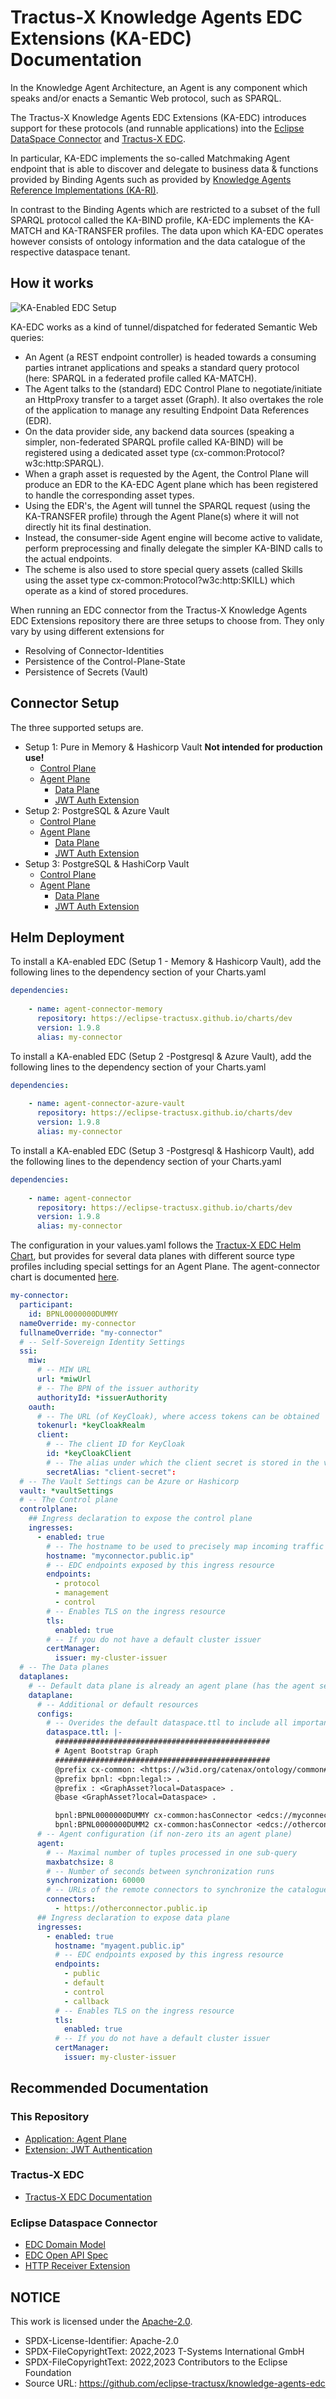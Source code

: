 <!--
 * Copyright (c) 2022,2023 Contributors to the Eclipse Foundation
 *
 * See the NOTICE file(s) distributed with this work for additional
 * information regarding copyright ownership.
 *
 * This program and the accompanying materials are made available under the
 * terms of the Apache License, Version 2.0 which is available at
 * https://www.apache.org/licenses/LICENSE-2.0.
 *
 * Unless required by applicable law or agreed to in writing, software
 * distributed under the License is distributed on an "AS IS" BASIS, WITHOUT
 * WARRANTIES OR CONDITIONS OF ANY KIND, either express or implied. See the
 * License for the specific language governing permissions and limitations
 * under the License.
 *
 * SPDX-License-Identifier: Apache-2.0
-->

# Tractus-X Knowledge Agents EDC Extensions (KA-EDC) Documentation

In the Knowledge Agent Architecture, an Agent is any component which speaks and/or enacts a Semantic Web protocol, such as SPARQL.

The Tractus-X Knowledge Agents EDC Extensions (KA-EDC) introduces support for these protocols (and runnable applications) into the [Eclipse DataSpace Connector](https://github.com/eclipse-edc/Connector) and [Tractus-X EDC](https://github.com/eclipse-tractusx/tractusx-edc).

In particular, KA-EDC implements the so-called Matchmaking Agent endpoint that is able to discover and delegate to business data & functions provided by Binding Agents such as provided by [Knowledge Agents Reference Implementations (KA-RI)](https://github.com/eclipse-tractusx/knowledge-agents).

In contrast to the Binding Agents which are restricted to a subset of the full SPARQL protocol called the KA-BIND profile, KA-EDC implements the KA-MATCH and KA-TRANSFER profiles. The data upon which KA-EDC operates however consists of ontology information and the data catalogue of the respective dataspace tenant.

## How it works

![KA-Enabled EDC Setup](edc_http_0.3.3.drawio.svg)

KA-EDC works as a kind of tunnel/dispatched for federated Semantic Web queries:
- An Agent (a REST endpoint controller) is headed towards a consuming parties intranet applications and speaks a standard query protocol (here: SPARQL in a federated profile called KA-MATCH).
- The Agent talks to the (standard) EDC Control Plane to negotiate/initiate an HttpProxy transfer to a target asset (Graph). It also overtakes the role of the application to manage any resulting Endpoint Data References (EDR).
- On the data provider side, any backend data sources (speaking a simpler, non-federated SPARQL profile called KA-BIND) will be registered using a dedicated asset type (cx-common:Protocol?w3c:http:SPARQL).
- When a graph asset is requested by the Agent, the Control Plane will produce an EDR to the KA-EDC Agent plane which has been registered to handle the corresponding asset types.
- Using the EDR's, the Agent will tunnel the SPARQL request (using the KA-TRANSFER profile) through the Agent Plane(s) where it will not directly hit its final destination.
- Instead, the consumer-side Agent engine will become active to validate, perform preprocessing and finally delegate the simpler KA-BIND calls to the actual endpoints. 
- The scheme is also used to store special query assets (called Skills using the asset type cx-common:Protocol?w3c:http:SKILL) which operate as a kind of stored procedures.

When running an EDC connector from the Tractus-X Knowledge Agents EDC Extensions repository there are three setups to choose from. They only vary by
using different extensions for

- Resolving of Connector-Identities
- Persistence of the Control-Plane-State
- Persistence of Secrets (Vault)

## Connector Setup

The three supported setups are.

- Setup 1: Pure in Memory & Hashicorp Vault **Not intended for production use!**
  - [Control Plane](https://github.com/eclipse-tractusx/edc-controlplane/edc-controlplane-memory-hashicorp-vault/README.md)
  - [Agent Plane](../agent-plane/agentplane-hashicorp/README.md)
      - [Data Plane](https://github.com/eclipse-tractusx/edc-dataplane/edc-dataplane-hashicorp-vault/README.md)
      - [JWT Auth Extension](../common/jwt-auth/README.md)
- Setup 2: PostgreSQL & Azure Vault 
    - [Control Plane](https://github.com/eclipse-tractusx/edc-controlplane/edc-controlplane-postgresql-azure-vault/README.md)
    - [Agent Plane](../agent-plane/agentplane-azure-vault/README.md)
        - [Data Plane](https://github.com/eclipse-tractusx/edc-dataplane/edc-dataplane-azure-vault/README.md)
        - [JWT Auth Extension](../common/jwt-auth/README.md)
- Setup 3: PostgreSQL & HashiCorp Vault
    - [Control Plane](https://github.com/eclipse-tractusx/edc-controlplane/README.md)
    - [Agent Plane](../agent-plane/agentplane-hashicorp/README.md)
        - [Data Plane](https://github.com/eclipse-tractusx/edc-dataplane/edc-dataplane-hashicorp-vault/README.md)
        - [JWT Auth Extension](../common/jwt-auth/README.md)

## Helm Deployment

To install a KA-enabled EDC (Setup 1 - Memory & Hashicorp Vault), add the following lines to the dependency section of your Charts.yaml

```yaml
dependencies:
  
    - name: agent-connector-memory
      repository: https://eclipse-tractusx.github.io/charts/dev
      version: 1.9.8
      alias: my-connector
```

To install a KA-enabled EDC (Setup 2 -Postgresql & Azure Vault), add the following lines to the dependency section of your Charts.yaml

```yaml
dependencies:
  
    - name: agent-connector-azure-vault
      repository: https://eclipse-tractusx.github.io/charts/dev
      version: 1.9.8
      alias: my-connector
```

To install a KA-enabled EDC (Setup 3 -Postgresql & Hashicorp Vault), add the following lines to the dependency section of your Charts.yaml

```yaml
dependencies:
  
    - name: agent-connector
      repository: https://eclipse-tractusx.github.io/charts/dev
      version: 1.9.8
      alias: my-connector
```

The configuration in your values.yaml follows the [Tractux-X EDC Helm Chart](https://github.com/eclipse-tractusx/tractusx-edc/blob/main/charts/tractusx-connector/README.md), but provides for several data planes with different source type profiles including special settings for an Agent Plane.
The agent-connector chart is documented [here](charts/agent-connector/README.md).

```yaml
my-connector:
  participant:
    id: BPNL0000000DUMMY
  nameOverride: my-connector
  fullnameOverride: "my-connector"
  # -- Self-Sovereign Identity Settings
  ssi:
    miw:
      # -- MIW URL
      url: *miwUrl
      # -- The BPN of the issuer authority
      authorityId: *issuerAuthority
    oauth:
      # -- The URL (of KeyCloak), where access tokens can be obtained
      tokenurl: *keyCloakRealm
      client:
        # -- The client ID for KeyCloak
        id: *keyCloakClient
        # -- The alias under which the client secret is stored in the vault.
        secretAlias: "client-secret":
  # -- The Vault Settings can be Azure or Hashicorp
  vault: *vaultSettings
  # -- The Control plane
  controlplane:
    ## Ingress declaration to expose the control plane
    ingresses:
      - enabled: true
        # -- The hostname to be used to precisely map incoming traffic onto the underlying network service
        hostname: "myconnector.public.ip"
        # -- EDC endpoints exposed by this ingress resource
        endpoints:
          - protocol
          - management
          - control
        # -- Enables TLS on the ingress resource
        tls:
          enabled: true
        # -- If you do not have a default cluster issuer
        certManager:
          issuer: my-cluster-issuer
  # -- The Data planes
  dataplanes:
    # -- Default data plane is already an agent plane (has the agent section non-empty)
    dataplane:
      # -- Additional or default resources 
      configs: 
        # -- Overides the default dataspace.ttl to include all important BPNs and connectors
        dataspace.ttl: |-
          ################################################
          # Agent Bootstrap Graph
          ################################################
          @prefix cx-common: <https://w3id.org/catenax/ontology/common#> .
          @prefix bpnl: <bpn:legal:> .
          @prefix : <GraphAsset?local=Dataspace> .
          @base <GraphAsset?local=Dataspace> .

          bpnl:BPNL0000000DUMMY cx-common:hasConnector <edcs://myconnector.public.ip>.
          bpnl:BPNL0000000DUMM2 cx-common:hasConnector <edcs://otherconnector.public.ip>.
      # -- Agent configuration (if non-zero its an agent plane)
      agent:
        # -- Maximal number of tuples processed in one sub-query
        maxbatchsize: 8
        # -- Number of seconds between synchronization runs
        synchronization: 60000
        # -- URLs of the remote connectors to synchronize the catalogue with
        connectors: 
          - https://otherconnector.public.ip
      ## Ingress declaration to expose data plane
      ingresses:
        - enabled: true
          hostname: "myagent.public.ip"
          # -- EDC endpoints exposed by this ingress resource
          endpoints:
            - public
            - default
            - control
            - callback
          # -- Enables TLS on the ingress resource
          tls:
            enabled: true
          # -- If you do not have a default cluster issuer
          certManager:
            issuer: my-cluster-issuer
```

## Recommended Documentation

### This Repository

- [Application: Agent Plane](../agent-plane)
- [Extension: JWT Authentication](../common/auth-jwt/README.md)

### Tractus-X EDC

- [Tractus-X EDC Documentation](https://github.com/eclipse-tractusx/docs/Readme.md)

### Eclipse Dataspace Connector

- [EDC Domain Model](https://github.com/eclipse-edc/Connector/blob/main/docs/developer/architecture/domain-model.md)
- [EDC Open API Spec](https://github.com/eclipse-edc/Connector/blob/main/resources/openapi/openapi.yaml)
- [HTTP Receiver Extension](https://github.com/eclipse-edc/Connector/tree/main/extensions/control-plane/http-receiver)

## NOTICE

This work is licensed under the [Apache-2.0](https://www.apache.org/licenses/LICENSE-2.0).

- SPDX-License-Identifier: Apache-2.0
- SPDX-FileCopyrightText: 2022,2023 T-Systems International GmbH
- SPDX-FileCopyrightText: 2022,2023 Contributors to the Eclipse Foundation
- Source URL: https://github.com/eclipse-tractusx/knowledge-agents-edc